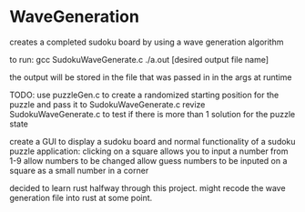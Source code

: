 # WaveGeneration
creates a completed sudoku board by using a wave generation algorithm

to run:
gcc SudokuWaveGenerate.c 
./a.out [desired output file name]

the output will be stored in the file that was passed in in the args at runtime

TODO:
use puzzleGen.c to create a randomized starting position for the puzzle and pass it to SudokuWaveGenerate.c
revize SudokuWaveGenerate.c to test if there is more than 1 solution for the puzzle state

create a GUI to display a sudoku board and normal functionality of a sudoku puzzle application:
clicking on a square allows you to input a number from 1-9
allow numbers to be changed
allow guess numbers to be inputed on a square as a small number in a corner


decided to learn rust halfway through this project.  might recode the wave generation file into rust at some point.
